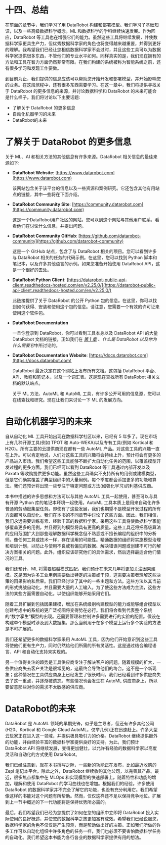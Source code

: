 # 十四、总结

在前面的章节中，我们学习了用 DataRobot 构建和部署模型。我们学习了基础知识，以及一些高级数据科学概念。ML 和数据科学的学科继续快速发展。作为回应，DataRobot 等工具也在增强它们的能力。虽然这些工具将继续发展，并使数据科学家更具生产力，但优秀数据科学家的角色也将变得越来越重要，并得到更好的理解。我希望我们已经让您相信数据科学家不会过时，并且这些工具可以为数据科学家提供很多东西，不管他们的专业水平如何。同样真实的是，我们现在拥有的方法和工具在智力方面仍然非常有限。在我们构建的系统被称为智能系统之前，还有很多学习和发现工作要做。

到目前为止，我们提供的信息应该可以帮助您开始开发和部署模型，并开始影响您的业务。在这段旅程中，还有很多东西需要学习。在这一章中，我们将提供寻找关于 DataRobot 的更多信息的来源，并讨论数据科学和 DataRobot 的未来可能会是什么样子。我们将讨论以下主要话题:

*   了解关于 DataRobot 的更多信息
*   自动化机器学习的未来
*   DataRobot的未来

# 了解关于 DataRobot 的更多信息

关于 ML、AI 和相关方法的其他信息有许多来源。DataRobot 相关信息的最佳来源如下:

*   **DataRobot Website**: [https://www.datarobot.com](https://www.datarobot.com)

    该网站包含关于该平台的信息以及一些资源和案例研究。它还包含其他有用站点的链接，其中一些将在下面介绍。

*   **DataRobot Community Site**: [https://community.datarobot.com](https://community.datarobot.com)

    这是一个DataRobot用户社区的网站。您可以到这个网站与其他用户联系，看看他们在讨论什么信息，并提出问题。

*   **DataRobot Community GitHub**: [https://github.com/datarobot-community](https://github.com/datarobot-community)

    这是一个 GitHub 站点，包含了与 DataRobot 相关的项目。您可以看到许多与 DataRobot 相关的任务的代码示例。在这里，您可以找到 Python 脚本和笔记本，以及许多其他语言的示例。如果您准备开始使用 DataRobot API，这是一个很好的去处。

*   **DataRobot Python Client**: [https://datarobot-public-api-client.readthedocs-hosted.com/en/v2.25.0/](https://datarobot-public-api-client.readthedocs-hosted.com/en/v2.25.0/)

    此链接提供了关于 DataRobot 的公开 Python 包的信息。在这里，你可以找到如何获得、安装和使用这个包的信息。请注意，您需要一个有效的许可证来使用这个软件包。

*   **DataRobot Documentation**

    一旦你登录到 DataRobot，你可以看到工具本身以及 DataRobot API 的大量 DataRobot 文档的链接，正如我们在 [*第 1 章*](B17159_01_Final_NM_ePub.xhtml#_idTextAnchor014) 、*什么是 DataRobot 以及你为什么需要它*中所讨论的。

*   **DataRobot Documentation Website**: [https://docs.datarobot.com](https://docs.datarobot.com)

    DataRobot 最近决定在这个网站上发布所有文档。这包括 DataRobot 平台、API、教程和笔记本，以及一个词汇表。这是现在查找所有 DataRobot 相关文档的默认站点。

    关于 ML 方法、AutoML 和 AutoML 工具，有许多公开可用的信息源，您可以在线查找和研究。现在让我们来讨论一下 ML 的发展方向。

# 自动化机器学习的未来

自从自动化 ML 工具开始出现在数据科学社区以来，已经有 5 年多了。现在市场上有几种开源工具(例如 TPOT 和 Auto-WEKA)以及专有工具(例如 Kortical 和 H2O)。所有主要的云提供商现在都有一些 AutoML 产品。对这些工具的兴趣一直在上升。可以肯定地说，人们对这些工具的兴趣将会持续上升，预计将会有更多的产品进入市场。我们希望这些工具能够不断扩大自动化任务的范围，以覆盖模型开发过程的更多方面。我们已经可以看到 DataRobot 等工具通过内部开发以及 Paxata 等收购提供更多功能。虽然这些工具确实不支持所有的用例或建模类型，但是它们确实覆盖了典型组织中的大量用例。每个季度都会添加更多的功能和算法。我们还预计将出现一些专注于特定问题或方法(如强化学习)的利基供应商。

本书中描述的许多思想和方法可以与其他 AutoML 工具一起使用，甚至可以与具有开源 Python 库的笔记本环境一起使用。AutoML 工具本质上是用来自动化许多普通的劳动密集型任务。即使有了这些发展，我们也期望不是模型开发过程的所有方面都可以自动化。我们在本书的不同章节中讨论了这些方面。因此，我们相信，我们永远需要训练有素、经验丰富的数据科学家。采用这些工具将使数据科学家能够覆盖更多的用例，并且得到的模型将具有更高的质量。这些工具还将把高级算法的应用范围扩大到那些理解数据科学概念但不熟悉或不擅长编程的组织中的分析师。像任何工具或技术一样，存在误用的可能性。精通数据的组织将实施模型治理和培训计划，以防止与使用不良或有偏见的数据、解决错误问题或创建不可行的解决方案相关的问题。此外，组织应该研究他们的具体需求，然后选择最适合他们情况的工具。

我们还预计，ML 将需要超越模式匹配，我们预计在未来几年将更加关注因果建模。这是因为许多工业用例需要做出特定的决策或干预，这需要决策者理解这些决策的因果影响和后果。我们已经讨论了其中的一些主题和方法。这些方法以其当前的形式挑战自动化，并且需要大量的人工输入。为了使这些方法成为主流，这些方法的某些方面需要自动化，以使组织能够开始采用它们。

随着工具扩展到包括因果建模，增加在系统级别构建模型的能力或能够组合模型以创建考虑中的系统的更广泛视图将变得势在必行。我们将会看到代表整个系统的“数字孪生”模型的出现。还需要管理和控制许多需要进行的实验的配置。假设在构建单个模型时涉及到大数据集，那么当前用于在多个模型上运行多个实验的方法是不可扩展的。

我们还希望更多的数据科学家采用 AutoML 工具，因为他们开始意识到这些工具将使他们更有生产力，同时仍然给他们所需的所有灵活性。这是通过结合编程语言、API 和自动化支持来实现的。

另一个值得关注的趋势是工具供应商专注于解决客户的问题。随着规模的扩大，一些供应商失去客户关注是很常见的，这最终会导致他们的垮台。这不是一个新现象；这种情况在工具供应商身上已经发生了很长时间。我们已经看到许多供应商失去了这一重点，并逐渐被遗忘。有些情况也会发生在 AutoML 供应商身上，所以要留意那些对你的需求不太敏感的供应商。

# DataRobot的未来

DataRobot 是 AutoML 领域的早期先锋，似乎是主导者，但还有许多其他公司(H20、Kortical 和 Google Cloud AutoML，仅举几例)正在迅速赶上。许多大型云玩家正在进入这一领域，并提供极具吸引力的价格。DataRobot 继续提供额外的功能，并由经验丰富的数据科学家提供良好的支持。为此，我们预计 DataRobot API 将继续发展，变得更加健壮，以允许有经验的数据科学家以高度灵活和自动化的方式使用 DataRobot。

我们已经注意到，就在本书撰写之际，一些新的功能正在发布，比如最近收购的 Zepl 笔记本平台。除此之外，DataRobot 继续收购其他公司，以完善其产品。最近，很多焦点都集中在 MLOps 和实现模型的快速部署上。随着特性和功能的增加，理解和使用 DataRobot 的学习曲线也在增加。根据我们的经验，许多使用 DataRobot 的数据科学家并不完全了解它的功能，也没有充分利用它。我们希望像这样的书能对这个问题有所帮助。然而，仅仅这样还不足以保持竞争地位。扩展到上一节中概述的下一代功能将是保持优势所必需的。

最后，我们希望我们已经为您提供了如何在您的组织中立即将 DataRobot 投入实际使用的良好概述，并使您的数据科学之旅更加富有成效。希望我们已经说服您，数据科学家的角色不仅仅是产生预测，而是帮助做出好的决策。正如我们所做的许多工作可以自动化组织中许多角色的任务一样，我们也必须不要害怕数据科学任务的自动化。我们希望这本书能为各行各业的数据科学家提供有用的想法。